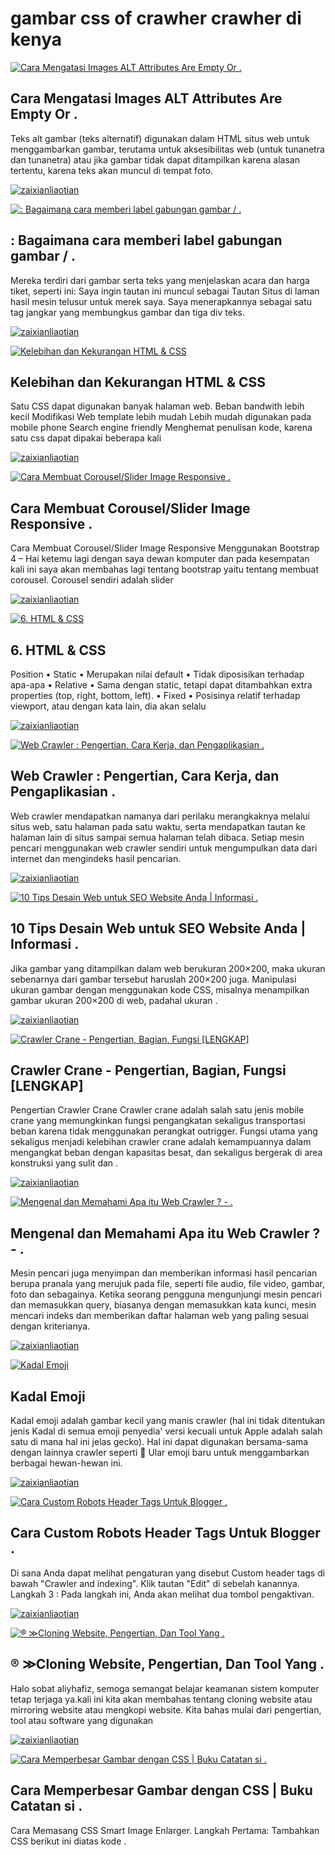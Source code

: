 # gambar css of crawher crawher di kenya
<a href="https://mnn.zoosnet.net/LR/Chatpre.aspx?id=MNN94995150&p=https://topgrinding.com/" target="_blank">![Cara Mengatasi Images ALT Attributes Are Empty Or .](https://github.com/technlg/images/blob/main/17.jpg)</a>
## Cara Mengatasi Images ALT Attributes Are Empty Or .
Teks alt gambar (teks alternatif) digunakan dalam HTML situs web untuk menggambarkan gambar, terutama untuk aksesibilitas web (untuk tunanetra dan tunanetra) atau jika gambar tidak dapat ditampilkan karena alasan tertentu, karena teks akan muncul di tempat foto.
<a href="https://mnn.zoosnet.net/LR/Chatpre.aspx?id=MNN94995150&p=https://topgrinding.com/" target="_blank"><img src="https://github.com/technlg/images/raw/main/chat11.jpg" alt="zaixianliaotian"/></a><a href="//whatsapp.shibangsoft.com/WhatsApp.php" ><img src="https://github.com/technlg/images/raw/main/chat11.png" alt=""></a>
<a href="https://mnn.zoosnet.net/LR/Chatpre.aspx?id=MNN94995150&p=https://topgrinding.com/" target="_blank">![: Bagaimana cara memberi label gabungan gambar / .](https://github.com/technlg/images/blob/main/66.jpg)</a>
## : Bagaimana cara memberi label gabungan gambar / .
Mereka terdiri dari gambar serta teks yang menjelaskan acara dan harga tiket, seperti ini: Saya ingin tautan ini muncul sebagai Tautan Situs di laman hasil mesin telusur untuk merek saya. Saya menerapkannya sebagai satu tag jangkar yang membungkus gambar dan tiga div teks.
<a href="https://mnn.zoosnet.net/LR/Chatpre.aspx?id=MNN94995150&p=https://topgrinding.com/" target="_blank"><img src="https://github.com/technlg/images/raw/main/chat11.jpg" alt="zaixianliaotian"/></a><a href="//whatsapp.shibangsoft.com/WhatsApp.php" ><img src="https://github.com/technlg/images/raw/main/chat11.png" alt=""></a>
<a href="https://mnn.zoosnet.net/LR/Chatpre.aspx?id=MNN94995150&p=https://topgrinding.com/" target="_blank">![Kelebihan dan Kekurangan HTML & CSS](https://github.com/technlg/images/blob/main/43.jpg)</a>
## Kelebihan dan Kekurangan HTML & CSS
Satu CSS dapat digunakan banyak halaman web. Beban bandwith lebih kecil Modifikasi Web template lebih mudah Lebih mudah digunakan pada mobile phone Search engine friendly Menghemat penulisan kode, karena satu css dapat dipakai beberapa kali
<a href="https://mnn.zoosnet.net/LR/Chatpre.aspx?id=MNN94995150&p=https://topgrinding.com/" target="_blank"><img src="https://github.com/technlg/images/raw/main/chat11.jpg" alt="zaixianliaotian"/></a><a href="//whatsapp.shibangsoft.com/WhatsApp.php" ><img src="https://github.com/technlg/images/raw/main/chat11.png" alt=""></a>
<a href="https://mnn.zoosnet.net/LR/Chatpre.aspx?id=MNN94995150&p=https://topgrinding.com/" target="_blank">![Cara Membuat Corousel/Slider Image Responsive .](https://github.com/technlg/images/blob/main/30.jpg)</a>
## Cara Membuat Corousel/Slider Image Responsive .
Cara Membuat Corousel/Slider Image Responsive Menggunakan Bootstrap 4 – Hai ketemu lagi dengan saya dewan komputer dan pada kesempatan kali ini saya akan membahas lagi tentang bootstrap yaitu tentang membuat corousel. Corousel sendiri adalah slider 
<a href="https://mnn.zoosnet.net/LR/Chatpre.aspx?id=MNN94995150&p=https://topgrinding.com/" target="_blank"><img src="https://github.com/technlg/images/raw/main/chat11.jpg" alt="zaixianliaotian"/></a><a href="//whatsapp.shibangsoft.com/WhatsApp.php" ><img src="https://github.com/technlg/images/raw/main/chat11.png" alt=""></a>
<a href="https://mnn.zoosnet.net/LR/Chatpre.aspx?id=MNN94995150&p=https://topgrinding.com/" target="_blank">![6. HTML & CSS](https://github.com/technlg/images/blob/main/6.jpg)</a>
## 6. HTML & CSS
Position • Static • Merupakan nilai default • Tidak diposisikan terhadap apa-apa • Relative • Sama dengan static, tetapi dapat ditambahkan extra properties (top, right, bottom, left). • Fixed • Posisinya relatif terhadap viewport, atau dengan kata lain, dia akan selalu 
<a href="https://mnn.zoosnet.net/LR/Chatpre.aspx?id=MNN94995150&p=https://topgrinding.com/" target="_blank"><img src="https://github.com/technlg/images/raw/main/chat11.jpg" alt="zaixianliaotian"/></a><a href="//whatsapp.shibangsoft.com/WhatsApp.php" ><img src="https://github.com/technlg/images/raw/main/chat11.png" alt=""></a>
<a href="https://mnn.zoosnet.net/LR/Chatpre.aspx?id=MNN94995150&p=https://topgrinding.com/" target="_blank">![Web Crawler : Pengertian, Cara Kerja, dan Pengaplikasian .](https://github.com/technlg/images/blob/main/11.jpg)</a>
## Web Crawler : Pengertian, Cara Kerja, dan Pengaplikasian .
Web crawler mendapatkan namanya dari perilaku merangkaknya melalui situs web, satu halaman pada satu waktu, serta mendapatkan tautan ke halaman lain di situs sampai semua halaman telah dibaca. Setiap mesin pencari menggunakan web crawler sendiri untuk mengumpulkan data dari internet dan mengindeks hasil pencarian.
<a href="https://mnn.zoosnet.net/LR/Chatpre.aspx?id=MNN94995150&p=https://topgrinding.com/" target="_blank"><img src="https://github.com/technlg/images/raw/main/chat11.jpg" alt="zaixianliaotian"/></a><a href="//whatsapp.shibangsoft.com/WhatsApp.php" ><img src="https://github.com/technlg/images/raw/main/chat11.png" alt=""></a>
<a href="https://mnn.zoosnet.net/LR/Chatpre.aspx?id=MNN94995150&p=https://topgrinding.com/" target="_blank">![10 Tips Desain Web untuk SEO Website Anda | Informasi .](https://github.com/technlg/images/blob/main/11.jpg)</a>
## 10 Tips Desain Web untuk SEO Website Anda | Informasi .
Jika gambar yang ditampilkan dalam web berukuran 200×200, maka ukuran sebenarnya dari gambar tersebut haruslah 200×200 juga. Manipulasi ukuran gambar dengan menggunakan kode CSS, misalnya menampilkan gambar ukuran 200×200 di web, padahal ukuran .
<a href="https://mnn.zoosnet.net/LR/Chatpre.aspx?id=MNN94995150&p=https://topgrinding.com/" target="_blank"><img src="https://github.com/technlg/images/raw/main/chat11.jpg" alt="zaixianliaotian"/></a><a href="//whatsapp.shibangsoft.com/WhatsApp.php" ><img src="https://github.com/technlg/images/raw/main/chat11.png" alt=""></a>
<a href="https://mnn.zoosnet.net/LR/Chatpre.aspx?id=MNN94995150&p=https://topgrinding.com/" target="_blank">![Crawler Crane - Pengertian, Bagian, Fungsi [LENGKAP]](https://github.com/technlg/images/blob/main/42.jpg)</a>
## Crawler Crane - Pengertian, Bagian, Fungsi [LENGKAP]
Pengertian Crawler Crane Crawler crane adalah salah satu jenis mobile crane yang memungkinkan fungsi pengangkatan sekaligus transportasi beban karena tidak menggunakan perangkat outrigger. Fungsi utama yang sekaligus menjadi kelebihan crawler crane adalah kemampuannya dalam mengangkat beban dengan kapasitas besat, dan sekaligus bergerak di area konstruksi yang sulit dan .
<a href="https://mnn.zoosnet.net/LR/Chatpre.aspx?id=MNN94995150&p=https://topgrinding.com/" target="_blank"><img src="https://github.com/technlg/images/raw/main/chat11.jpg" alt="zaixianliaotian"/></a><a href="//whatsapp.shibangsoft.com/WhatsApp.php" ><img src="https://github.com/technlg/images/raw/main/chat11.png" alt=""></a>
<a href="https://mnn.zoosnet.net/LR/Chatpre.aspx?id=MNN94995150&p=https://topgrinding.com/" target="_blank">![Mengenal dan Memahami Apa itu Web Crawler ? - .](https://github.com/technlg/images/blob/main/13.jpg)</a>
## Mengenal dan Memahami Apa itu Web Crawler ? - .
Mesin pencari juga menyimpan dan memberikan informasi hasil pencarian berupa pranala yang merujuk pada file, seperti file audio, file video, gambar, foto dan sebagainya. Ketika seorang pengguna mengunjungi mesin pencari dan memasukkan query, biasanya dengan memasukkan kata kunci, mesin mencari indeks dan memberikan daftar halaman web yang paling sesuai dengan kriterianya.
<a href="https://mnn.zoosnet.net/LR/Chatpre.aspx?id=MNN94995150&p=https://topgrinding.com/" target="_blank"><img src="https://github.com/technlg/images/raw/main/chat11.jpg" alt="zaixianliaotian"/></a><a href="//whatsapp.shibangsoft.com/WhatsApp.php" ><img src="https://github.com/technlg/images/raw/main/chat11.png" alt=""></a>
<a href="https://mnn.zoosnet.net/LR/Chatpre.aspx?id=MNN94995150&p=https://topgrinding.com/" target="_blank">![Kadal Emoji](https://github.com/technlg/images/blob/main/48.jpg)</a>
## Kadal Emoji
Kadal emoji adalah gambar kecil yang manis crawler (hal ini tidak ditentukan jenis Kadal di semua emoji penyedia' versi kecuali untuk Apple adalah salah satu di mana hal ini jelas gecko). Hal ini dapat digunakan bersama-sama dengan lainnya crawler seperti 🐍 Ular emoji baru untuk menggambarkan berbagai hewan-hewan ini.
<a href="https://mnn.zoosnet.net/LR/Chatpre.aspx?id=MNN94995150&p=https://topgrinding.com/" target="_blank"><img src="https://github.com/technlg/images/raw/main/chat11.jpg" alt="zaixianliaotian"/></a><a href="//whatsapp.shibangsoft.com/WhatsApp.php" ><img src="https://github.com/technlg/images/raw/main/chat11.png" alt=""></a>
<a href="https://mnn.zoosnet.net/LR/Chatpre.aspx?id=MNN94995150&p=https://topgrinding.com/" target="_blank">![Cara Custom Robots Header Tags Untuk Blogger .](https://github.com/technlg/images/blob/main/5.jpg)</a>
## Cara Custom Robots Header Tags Untuk Blogger .
Di sana Anda dapat melihat pengaturan yang disebut Custom header tags di bawah "Crawler and indexing". Klik tautan "Edit" di sebelah kanannya. Langkah 3 : Pada langkah ini, Anda akan melihat dua tombol pengaktivan.
<a href="https://mnn.zoosnet.net/LR/Chatpre.aspx?id=MNN94995150&p=https://topgrinding.com/" target="_blank"><img src="https://github.com/technlg/images/raw/main/chat11.jpg" alt="zaixianliaotian"/></a><a href="//whatsapp.shibangsoft.com/WhatsApp.php" ><img src="https://github.com/technlg/images/raw/main/chat11.png" alt=""></a>
<a href="https://mnn.zoosnet.net/LR/Chatpre.aspx?id=MNN94995150&p=https://topgrinding.com/" target="_blank">![® ≫Cloning Website, Pengertian, Dan Tool Yang .](https://github.com/technlg/images/blob/main/7.jpg)</a>
## ® ≫Cloning Website, Pengertian, Dan Tool Yang .
Halo sobat aliyhafiz, semoga semangat belajar keamanan sistem komputer tetap terjaga ya.kali ini kita akan membahas tentang cloning website atau mirroring website atau mengkopi website. Kita bahas mulai dari pengertian, tool atau software yang digunakan
<a href="https://mnn.zoosnet.net/LR/Chatpre.aspx?id=MNN94995150&p=https://topgrinding.com/" target="_blank"><img src="https://github.com/technlg/images/raw/main/chat11.jpg" alt="zaixianliaotian"/></a><a href="//whatsapp.shibangsoft.com/WhatsApp.php" ><img src="https://github.com/technlg/images/raw/main/chat11.png" alt=""></a>
<a href="https://mnn.zoosnet.net/LR/Chatpre.aspx?id=MNN94995150&p=https://topgrinding.com/" target="_blank">![Cara Memperbesar Gambar dengan CSS | Buku Catatan si .](https://github.com/technlg/images/blob/main/16.jpg)</a>
## Cara Memperbesar Gambar dengan CSS | Buku Catatan si .
Cara Memasang CSS Smart Image Enlarger. Langkah Pertama: Tambahkan CSS berikut ini diatas kode </head>. <style type="text/css">. / smart image enlarger starts here /. / If your images are not linking to other pages leave the links as <a href="#nogo"> Otherwise enlarger won't work in IE6 /. .ienlarger {.
<a href="https://mnn.zoosnet.net/LR/Chatpre.aspx?id=MNN94995150&p=https://topgrinding.com/" target="_blank"><img src="https://github.com/technlg/images/raw/main/chat11.jpg" alt="zaixianliaotian"/></a><a href="//whatsapp.shibangsoft.com/WhatsApp.php" ><img src="https://github.com/technlg/images/raw/main/chat11.png" alt=""></a>
<a href="https://mnn.zoosnet.net/LR/Chatpre.aspx?id=MNN94995150&p=https://topgrinding.com/" target="_blank">![Script Web Sistem Informasi Desa (OPENSID) Full Tema](https://github.com/technlg/images/blob/main/63.jpg)</a>
## Script Web Sistem Informasi Desa (OPENSID) Full Tema
Download Tema Opensid Denatra dan Script Web Sistem Informasi Desa (OPENSID versi terbaru) Full Tema Premium 6. Folder assets/css berisi CSS AdminLTE dan CSS style pendukung lainnya yang digunakan dalam menata tampilan/layout tampilan admin.
<a href="https://mnn.zoosnet.net/LR/Chatpre.aspx?id=MNN94995150&p=https://topgrinding.com/" target="_blank"><img src="https://github.com/technlg/images/raw/main/chat11.jpg" alt="zaixianliaotian"/></a><a href="//whatsapp.shibangsoft.com/WhatsApp.php" ><img src="https://github.com/technlg/images/raw/main/chat11.png" alt=""></a>
<a href="https://mnn.zoosnet.net/LR/Chatpre.aspx?id=MNN94995150&p=https://topgrinding.com/" target="_blank">![Membuat Curriculum Vitae dengan Format HTML](https://github.com/technlg/images/blob/main/64.jpg)</a>
## Membuat Curriculum Vitae dengan Format HTML
Lalu save dengan format ".css" . sebagai contoh,saya disini save dengan nama Style.css dan jangan lupa untuk mengubah type nya menjadi "All Files ." seperti anda men-save file html tadi. ingat,untuk mempermudah.save lah di folder yang sama dengan file html yang telah anda buat tadi.
<a href="https://mnn.zoosnet.net/LR/Chatpre.aspx?id=MNN94995150&p=https://topgrinding.com/" target="_blank"><img src="https://github.com/technlg/images/raw/main/chat11.jpg" alt="zaixianliaotian"/></a><a href="//whatsapp.shibangsoft.com/WhatsApp.php" ><img src="https://github.com/technlg/images/raw/main/chat11.png" alt=""></a>
<a href="https://mnn.zoosnet.net/LR/Chatpre.aspx?id=MNN94995150&p=https://topgrinding.com/" target="_blank">![Script Web Sistem Informasi Desa (OPENSID) Full Tema](https://github.com/technlg/images/blob/main/17.jpg)</a>
## Script Web Sistem Informasi Desa (OPENSID) Full Tema
Script Web Sistem Informasi Desa (OPENSID) Full Tema. Download Tema Opensid Denatra dan Script Web Sistem Informasi Desa (OPENSID versi terbaru) Full Tema Premium. Terbaru 2020 dalam Situs Belajar Database dan Tutorial Pemrograman Terlengkap di Indonesia
<a href="https://mnn.zoosnet.net/LR/Chatpre.aspx?id=MNN94995150&p=https://topgrinding.com/" target="_blank"><img src="https://github.com/technlg/images/raw/main/chat11.jpg" alt="zaixianliaotian"/></a><a href="//whatsapp.shibangsoft.com/WhatsApp.php" ><img src="https://github.com/technlg/images/raw/main/chat11.png" alt=""></a>
<a href="https://mnn.zoosnet.net/LR/Chatpre.aspx?id=MNN94995150&p=https://topgrinding.com/" target="_blank">![Fungsi Alt Image Dan Cara Penggunaan Alt Image - .](https://github.com/technlg/images/blob/main/35.jpg)</a>
## Fungsi Alt Image Dan Cara Penggunaan Alt Image - .
Mesin crawler dapat mengenali gambar tersebut apabila kita melakukan pencarian dengan metode input gambar. Akan tetapi robot crawler akan kebingungan ketika kita mengetikkan sebuah kata kunci misalnya "fungsi alt image" karena di dalam kode tersebut tidak ada text atau tulisan fungsi alt image.
<a href="https://mnn.zoosnet.net/LR/Chatpre.aspx?id=MNN94995150&p=https://topgrinding.com/" target="_blank"><img src="https://github.com/technlg/images/raw/main/chat11.jpg" alt="zaixianliaotian"/></a><a href="//whatsapp.shibangsoft.com/WhatsApp.php" ><img src="https://github.com/technlg/images/raw/main/chat11.png" alt=""></a>
<a href="https://mnn.zoosnet.net/LR/Chatpre.aspx?id=MNN94995150&p=https://topgrinding.com/" target="_blank">![Optimasi WordPress dengan LiteSpeed Cache](https://github.com/technlg/images/blob/main/47.jpg)</a>
## Optimasi WordPress dengan LiteSpeed Cache
Crawler Pada Crawler, dibiarkan secara default. Jika sudah sesuai, Save Changes. Step 3 – Purge Cache Langkah optimasi WordPress yang terakhir adalah purge cache. Pada setiap perubahan yang dilakukan di menu Settings, kamu harus melakukan Purge
<a href="https://mnn.zoosnet.net/LR/Chatpre.aspx?id=MNN94995150&p=https://topgrinding.com/" target="_blank"><img src="https://github.com/technlg/images/raw/main/chat11.jpg" alt="zaixianliaotian"/></a><a href="//whatsapp.shibangsoft.com/WhatsApp.php" ><img src="https://github.com/technlg/images/raw/main/chat11.png" alt=""></a>
<a href="https://mnn.zoosnet.net/LR/Chatpre.aspx?id=MNN94995150&p=https://topgrinding.com/" target="_blank">![List dengan gambar di CSS – PT Proweb Indonesia](https://github.com/technlg/images/blob/main/65.jpg)</a>
## List dengan gambar di CSS – PT Proweb Indonesia
Dalam CSS kita dapat melakukannya dengan property list-style-image. Kemudian ada juga property list-style-position untuk menentukan posisi image. Untuk contohnya dapat dilihat coding berikut ini: <!DOCTYPE html PUBLIC "-//W3C//DTD XHTML 1.0 Strict//EN" "">. <html>.
<a href="https://mnn.zoosnet.net/LR/Chatpre.aspx?id=MNN94995150&p=https://topgrinding.com/" target="_blank"><img src="https://github.com/technlg/images/raw/main/chat11.jpg" alt="zaixianliaotian"/></a><a href="//whatsapp.shibangsoft.com/WhatsApp.php" ><img src="https://github.com/technlg/images/raw/main/chat11.png" alt=""></a>
<a href="https://mnn.zoosnet.net/LR/Chatpre.aspx?id=MNN94995150&p=https://topgrinding.com/" target="_blank">![Jenis-jenis Sea. | tyasty](https://github.com/technlg/images/blob/main/45.jpg)</a>
## Jenis-jenis Sea. | tyasty
Jenis-jenis Search EngineSemua Search engine diciptakan dengan tujuan yang sama yakni untuk memudahkan menemukan informasi dari milyaran halaman web yang ada di internet. Namun berdasarkan cara kerja nya, secara garis besar ada 4 jenis search 
<a href="https://mnn.zoosnet.net/LR/Chatpre.aspx?id=MNN94995150&p=https://topgrinding.com/" target="_blank"><img src="https://github.com/technlg/images/raw/main/chat11.jpg" alt="zaixianliaotian"/></a><a href="//whatsapp.shibangsoft.com/WhatsApp.php" ><img src="https://github.com/technlg/images/raw/main/chat11.png" alt=""></a>
<a href="https://mnn.zoosnet.net/LR/Chatpre.aspx?id=MNN94995150&p=https://topgrinding.com/" target="_blank">![Cara mengatur ukuran gambar di HTML dan CSS | thohirdev](https://github.com/technlg/images/blob/main/26.jpg)</a>
## Cara mengatur ukuran gambar di HTML dan CSS | thohirdev
20/9/2020· gambar akan menjadi gepeng atau tidak proporsional. mari kita mencobanya langsung apa yang sudah kita pelajari diatas dengan menekan tombol coba script warna biru. Coba Script. <!DOCTYPE html> <html> <head> <title> mengubah ukuran gambar dengan atribut width dan height </title> </head> <body> <img src="https://thohirdev/images/posts/user.png" 
<a href="https://mnn.zoosnet.net/LR/Chatpre.aspx?id=MNN94995150&p=https://topgrinding.com/" target="_blank"><img src="https://github.com/technlg/images/raw/main/chat11.jpg" alt="zaixianliaotian"/></a><a href="//whatsapp.shibangsoft.com/WhatsApp.php" ><img src="https://github.com/technlg/images/raw/main/chat11.png" alt=""></a>
<a href="https://mnn.zoosnet.net/LR/Chatpre.aspx?id=MNN94995150&p=https://topgrinding.com/" target="_blank">![Mengenai Applebot - Apple Support](https://github.com/technlg/images/blob/main/31.jpg)</a>
## Mengenai Applebot - Apple Support
Di macOS, perintah host dapat digunakan untuk menentukan apakah alamat IP adalah bagian dari Applebot. Contoh berikut menunjukkan perintah host dan hasilnya: $ host 17.58.101.179 179.101.58.17-addr.arpa domain name pointer .applebot
<a href="https://mnn.zoosnet.net/LR/Chatpre.aspx?id=MNN94995150&p=https://topgrinding.com/" target="_blank"><img src="https://github.com/technlg/images/raw/main/chat11.jpg" alt="zaixianliaotian"/></a><a href="//whatsapp.shibangsoft.com/WhatsApp.php" ><img src="https://github.com/technlg/images/raw/main/chat11.png" alt=""></a>
<a href="https://mnn.zoosnet.net/LR/Chatpre.aspx?id=MNN94995150&p=https://topgrinding.com/" target="_blank">![Cara Ubah HTML Image menjadi Circular Seperti Profile .](https://github.com/technlg/images/blob/main/42.jpg)</a>
## Cara Ubah HTML Image menjadi Circular Seperti Profile .
Tutorial belajar css kali ini akan membahas bagaimana cara membuat foto profile yang bulat (circular image) seperti di situs sosial media. Mari kita mulai mengubah gaya html image dengan css. Langkah 1: Buat File HTML dan Elemen HTML Image
<a href="https://mnn.zoosnet.net/LR/Chatpre.aspx?id=MNN94995150&p=https://topgrinding.com/" target="_blank"><img src="https://github.com/technlg/images/raw/main/chat11.jpg" alt="zaixianliaotian"/></a><a href="//whatsapp.shibangsoft.com/WhatsApp.php" ><img src="https://github.com/technlg/images/raw/main/chat11.png" alt=""></a>
<a href="https://mnn.zoosnet.net/LR/Chatpre.aspx?id=MNN94995150&p=https://topgrinding.com/" target="_blank">![dunia co industri berat pemasok ltd korea selatan hidrolik .](https://github.com/technlg/images/blob/main/58.jpg)</a>
## dunia co industri berat pemasok ltd korea selatan hidrolik .
kerucut crusher manufaktur di dunia hidrolik cone crusher crawler ponsel henan industri berat sains technology co, ltd.adalah perusahaan guinea adalah pemasok terbesar di dunia dari kerucut crusher dari afrika selatan machinery co., ltd. – productsdb hidrolik seri 
<a href="https://mnn.zoosnet.net/LR/Chatpre.aspx?id=MNN94995150&p=https://topgrinding.com/" target="_blank"><img src="https://github.com/technlg/images/raw/main/chat11.jpg" alt="zaixianliaotian"/></a><a href="//whatsapp.shibangsoft.com/WhatsApp.php" ><img src="https://github.com/technlg/images/raw/main/chat11.png" alt=""></a>
<a href="https://mnn.zoosnet.net/LR/Chatpre.aspx?id=MNN94995150&p=https://topgrinding.com/" target="_blank">![12 Langkah Wajib Optimasi SEO WordPress - Centerklik™](https://github.com/technlg/images/blob/main/5.jpg)</a>
## 12 Langkah Wajib Optimasi SEO WordPress - Centerklik™
12 Langkah Wajib Optimasi SEO WordPress – WordPress adalah Content Management System yang sangat Fantastis, Gratis, dan open source. Meng-install WordPress hanya membutuhkan waktu beberapa menit saja dan anda sudah bisa mempunyai sebuah situs web untuk berbagai macam kebutuhan. 
<a href="https://mnn.zoosnet.net/LR/Chatpre.aspx?id=MNN94995150&p=https://topgrinding.com/" target="_blank"><img src="https://github.com/technlg/images/raw/main/chat11.jpg" alt="zaixianliaotian"/></a><a href="//whatsapp.shibangsoft.com/WhatsApp.php" ><img src="https://github.com/technlg/images/raw/main/chat11.png" alt=""></a>
<a href="https://mnn.zoosnet.net/LR/Chatpre.aspx?id=MNN94995150&p=https://topgrinding.com/" target="_blank">![Cara Merubah Size Image Yang Di Panggil Melalui CSS](https://github.com/technlg/images/blob/main/54.jpg)</a>
## Cara Merubah Size Image Yang Di Panggil Melalui CSS
Caranya sangat mudah sekali kita akan menggunakan Property CSS3 yaitu background-size. Untuk penulisan value dari property CSS3 background-image ini ada 2 value, untuk value yang pertama berfungsi mengatur lebar dari image tersebut, sedangkan untuk value yang kedua untuk mengatur tinggi dari image tersebut.
<a href="https://mnn.zoosnet.net/LR/Chatpre.aspx?id=MNN94995150&p=https://topgrinding.com/" target="_blank"><img src="https://github.com/technlg/images/raw/main/chat11.jpg" alt="zaixianliaotian"/></a><a href="//whatsapp.shibangsoft.com/WhatsApp.php" ><img src="https://github.com/technlg/images/raw/main/chat11.png" alt=""></a>
<a href="https://mnn.zoosnet.net/LR/Chatpre.aspx?id=MNN94995150&p=https://topgrinding.com/" target="_blank">![Cara Mengubah Ukuran Gambar pada CSS - DUMET School](https://github.com/technlg/images/blob/main/17.jpg)</a>
## Cara Mengubah Ukuran Gambar pada CSS - DUMET School
Secara default ukuran gambar awal adalah 1080x500 tentu dengan CSS bisa kita ubah ukuran menjadi lebih kecil atau sebaliknya dengan properti width dan height. Untuk mengubah ukuran nya silahkan kalian ketikan CSS berikut.
<a href="https://mnn.zoosnet.net/LR/Chatpre.aspx?id=MNN94995150&p=https://topgrinding.com/" target="_blank"><img src="https://github.com/technlg/images/raw/main/chat11.jpg" alt="zaixianliaotian"/></a><a href="//whatsapp.shibangsoft.com/WhatsApp.php" ><img src="https://github.com/technlg/images/raw/main/chat11.png" alt=""></a>
<a href="https://mnn.zoosnet.net/LR/Chatpre.aspx?id=MNN94995150&p=https://topgrinding.com/" target="_blank">![CSS Image Gallery - W3Schools](https://github.com/technlg/images/blob/main/41.jpg)</a>
## CSS Image Gallery - W3Schools
How to use CSS media queries to create a responsive image gallery that will look good on desktops, tablets and smart phones. Try it Yourself » Previous Next COLOR PICKER LIKE US Get certified by completing a course today! w 3 s c h o o l s C E R T I 
<a href="https://mnn.zoosnet.net/LR/Chatpre.aspx?id=MNN94995150&p=https://topgrinding.com/" target="_blank"><img src="https://github.com/technlg/images/raw/main/chat11.jpg" alt="zaixianliaotian"/></a><a href="//whatsapp.shibangsoft.com/WhatsApp.php" ><img src="https://github.com/technlg/images/raw/main/chat11.png" alt=""></a>
<a href="https://mnn.zoosnet.net/LR/Chatpre.aspx?id=MNN94995150&p=https://topgrinding.com/" target="_blank">![Cari Terbaik merk crane Produsen dan merk crane untuk .](https://github.com/technlg/images/blob/main/17.jpg)</a>
## Cari Terbaik merk crane Produsen dan merk crane untuk .
Alibaba menawarkan 129952 produk merk crane. Terdapat 129874 penyuplai merk crane, sebagian besar berlokasi di East Asia. Negara atau wilayah yang memasok paling banyak adalah Cina, Pakistan, dan Malaysia, yang masing-masing menyuplai 99%
<a href="https://mnn.zoosnet.net/LR/Chatpre.aspx?id=MNN94995150&p=https://topgrinding.com/" target="_blank"><img src="https://github.com/technlg/images/raw/main/chat11.jpg" alt="zaixianliaotian"/></a><a href="//whatsapp.shibangsoft.com/WhatsApp.php" ><img src="https://github.com/technlg/images/raw/main/chat11.png" alt=""></a>
<a href="https://mnn.zoosnet.net/LR/Chatpre.aspx?id=MNN94995150&p=https://topgrinding.com/" target="_blank">![Digitaladies Room: CSS Dasar Part 1 - Beauty Of CSS](https://github.com/technlg/images/blob/main/19.jpg)</a>
## Digitaladies Room: CSS Dasar Part 1 - Beauty Of CSS
CSS Dasar Part 1 - Beauty Of CSS - Amazing CSS, banyak kata yang bisa menggambarkan makna dari bahasa CSS untuk dunia web design. Di artikel saya mengenai About HTML, saya pernah menjelaskan bahwa HTML adalah pembentuk struktur utama sebuah halaman website, sedangkan CSS mempunyai fungsi Dekorasi pada sebuah halaman website. 
<a href="https://mnn.zoosnet.net/LR/Chatpre.aspx?id=MNN94995150&p=https://topgrinding.com/" target="_blank"><img src="https://github.com/technlg/images/raw/main/chat11.jpg" alt="zaixianliaotian"/></a><a href="//whatsapp.shibangsoft.com/WhatsApp.php" ><img src="https://github.com/technlg/images/raw/main/chat11.png" alt=""></a>
<a href="https://mnn.zoosnet.net/LR/Chatpre.aspx?id=MNN94995150&p=https://topgrinding.com/" target="_blank">![10 Plugin Terbaik untuk Mempercepat Waktu Loading .](https://github.com/technlg/images/blob/main/34.jpg)</a>
## 10 Plugin Terbaik untuk Mempercepat Waktu Loading .
Banyak faktor yang mempengaruhi peringkat di hasil pencarian Google. Baca yuk 10 Plugin Terbaik untuk Mempercepat Waktu Loading Website Anda Ini memungkinkan pengguna untuk langsung meng-cache situs mereka dengan satu klik. Crawler secara 
<a href="https://mnn.zoosnet.net/LR/Chatpre.aspx?id=MNN94995150&p=https://topgrinding.com/" target="_blank"><img src="https://github.com/technlg/images/raw/main/chat11.jpg" alt="zaixianliaotian"/></a><a href="//whatsapp.shibangsoft.com/WhatsApp.php" ><img src="https://github.com/technlg/images/raw/main/chat11.png" alt=""></a>
<a href="https://mnn.zoosnet.net/LR/Chatpre.aspx?id=MNN94995150&p=https://topgrinding.com/" target="_blank">![Iklan - iklan Caterpillar crawler excavator bekas pakai .](https://github.com/technlg/images/blob/main/66.jpg)</a>
## Iklan - iklan Caterpillar crawler excavator bekas pakai .
Temukan iklan Caterpillar crawler excavator bekas pakai yang sedang di jual dari seluruh penjuru Eropa. Iklan terbaru ditempatkan di bagian atas. Untuk mensortir Caterpillar crawler excavator bekas pakai ini, cukup klik merek, tahun, harga, jam operasi, negara.
<a href="https://mnn.zoosnet.net/LR/Chatpre.aspx?id=MNN94995150&p=https://topgrinding.com/" target="_blank"><img src="https://github.com/technlg/images/raw/main/chat11.jpg" alt="zaixianliaotian"/></a><a href="//whatsapp.shibangsoft.com/WhatsApp.php" ><img src="https://github.com/technlg/images/raw/main/chat11.png" alt=""></a>
## artikel berkaitan:
* [penghancur kerikil dari puncak](penghancur%20kerikil%20dari%20puncak.md)
* [mesin penghancur batu spokane](mesin%20penghancur%20batu%20spokane.md)
* [kilang tukul berkuasa traktor](kilang%20tukul%20berkuasa%20traktor.md)
* [penjualan pengadun simen konkrit terpakai di filipina](penjualan%20pengadun%20simen%20konkrit%20terpakai%20di%20filipina.md)
* [harga mesin penghancur batu di jepun](harga%20mesin%20penghancur%20batu%20di%20jepun.md)
* [laporan kilang padi bihar](laporan%20kilang%20padi%20bihar.md)
* [penghancur mikro untuk dijual 200 mesh](penghancur%20mikro%20untuk%20dijual%20200%20mesh.md)
* [pembekal peralatan penghancur zimbabwe](pembekal%20peralatan%20penghancur%20zimbabwe.md)
* [pengisar bola mengira](pengisar%20bola%20mengira.md)
* [meletakkan kilang arang batu penghancur arang batu](meletakkan%20kilang%20arang%20batu%20penghancur%20arang%20batu.md)
